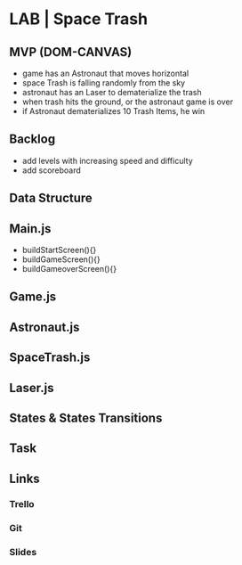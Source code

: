 # LAB | Space Trash

## MVP (DOM-CANVAS)

 * game has an Astronaut that moves horizontal
 * space Trash is falling randomly from the sky
 * astronaut has an Laser to dematerialize the trash
 * when trash hits the ground, or the astronaut game is over
 * if Astronaut dematerializes 10 Trash Items, he win

## Backlog
 * add levels with increasing speed and difficulty
 * add scoreboard

## Data Structure

## Main.js

 * buildStartScreen(){}
 * buildGameScreen(){}
 * buildGameoverScreen(){}

## Game.js

## Astronaut.js

## SpaceTrash.js

## Laser.js

## States & States Transitions

## Task

## Links

### Trello

### Git

### Slides

